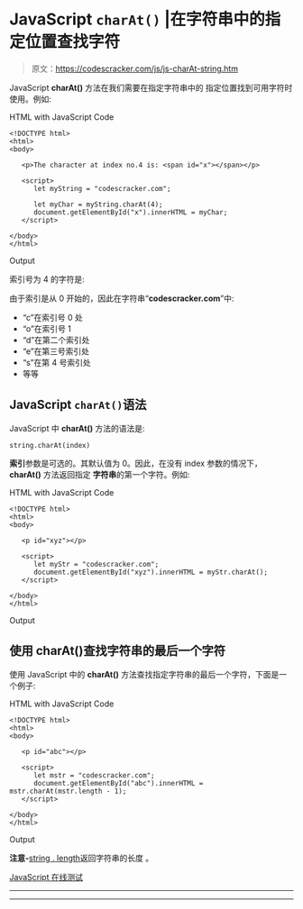 # JavaScript `charAt()` |在字符串中的指定位置查找字符

> 原文：<https://codescracker.com/js/js-charAt-string.htm>

JavaScript **charAt()** 方法在我们需要在指定字符串中的 指定位置找到可用字符时使用。例如:

HTML with JavaScript Code

```
<!DOCTYPE html>
<html>
<body>

   <p>The character at index no.4 is: <span id="x"></span></p>

   <script>
      let myString = "codescracker.com";

      let myChar = myString.charAt(4);
      document.getElementById("x").innerHTML = myChar;
   </script>

</body>
</html>
```

Output

索引号为 4 的字符是:

由于索引是从 0 开始的，因此在字符串“**codescracker.com**”中:

*   “c”在索引号 0 处
*   “o”在索引号 1
*   “d”在第二个索引处
*   “e”在第三号索引处
*   “s”在第 4 号索引处
*   等等

## JavaScript `charAt()`语法

JavaScript 中 **charAt()** 方法的语法是:

```
string.charAt(index)
```

**索引**参数是可选的。其默认值为 0。因此，在没有 index 参数的情况下， **charAt()** 方法返回指定 **字符串**的第一个字符。例如:

HTML with JavaScript Code

```
<!DOCTYPE html>
<html>
<body>

   <p id="xyz"></p>

   <script>
      let myStr = "codescracker.com";
      document.getElementById("xyz").innerHTML = myStr.charAt();
   </script>

</body>
</html>
```

Output

## 使用 charAt()查找字符串的最后一个字符

使用 JavaScript 中的 **charAt()** 方法查找指定字符串的最后一个字符，下面是一个例子:

HTML with JavaScript Code

```
<!DOCTYPE html>
<html>
<body>

   <p id="abc"></p>

   <script>
      let mstr = "codescracker.com";
      document.getElementById("abc").innerHTML = mstr.charAt(mstr.length - 1);
   </script>

</body>
</html>
```

Output

**注意-**[string . length](/js/js-string-length.htm)返回字符串的长度 。

[JavaScript 在线测试](/exam/showtest.php?subid=6)

* * *

* * *